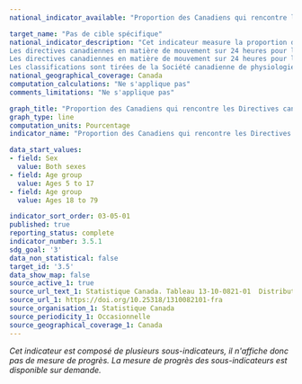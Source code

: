 ```yaml
---
national_indicator_available: "Proportion des Canadiens qui rencontre les Directives canadiennes en matière d'activité physique 2020"

target_name: "Pas de cible spécifique"
national_indicator_description: "Cet indicateur measure la proportion des Canadiens qui rencontre les Directives canadiennes en matière d'activité physique 2020. <br><br>
Les directives canadiennes en matière de mouvement sur 24 heures pour les 5 à 17 ans consistent de faire en moyenne au moins 60 minutes d'activité physique d'intensité modérée à élevée chaque jour. <br><br>
Les directives canadiennes en matière de mouvement sur 24 heures pour les adultes de 18 à 79 ans consistent de faire au moins 150 minutes d'activité physique aérobie d'intensité modérée à élevée par semaine. <br><br>
Les classifications sont tirées de la Société canadienne de physiologie de l'exercice, Directives canadiennes en matière de mouvement sur 24 heures, Ottawa, ON, 2020. <a href='https://csepguidelines.ca/fr/'>https://csepguidelines.ca/fr/</a>" 
national_geographical_coverage: Canada
computation_calculations: "Ne s'applique pas"
comments_limitations: "Ne s'applique pas"

graph_title: "Proportion des Canadiens qui rencontre les Directives canadiennes en matière d'activité physique 2020" 
graph_type: line
computation_units: Pourcentage
indicator_name: "Proportion des Canadiens qui rencontre les Directives canadiennes en matière d'activité physique 2020"

data_start_values:
- field: Sex
  value: Both sexes
- field: Age group
  value: Ages 5 to 17
- field: Age group
  value: Ages 18 to 79

indicator_sort_order: 03-05-01
published: true
reporting_status: complete
indicator_number: 3.5.1
sdg_goal: '3'
data_non_statistical: false
target_id: '3.5'
data_show_map: false
source_active_1: true
source_url_text_1: Statistique Canada. Tableau 13-10-0821-01  Distribution de la population à domicile selon s’ils rencontrent/ne rencontrent pas les Directives canadiennes en matière d’activité physique, 2020
source_url_1: https://doi.org/10.25318/1310082101-fra
source_organisation_1: Statistique Canada
source_periodicity_1: Occasionnelle
source_geographical_coverage_1: Canada
---
```

<i>Cet indicateur est composé de plusieurs sous-indicateurs, il n'affiche donc pas de mesure de progrès. La mesure de progrès des sous-indicateurs est disponible sur demande.</i>